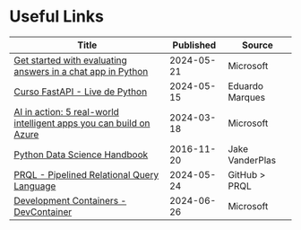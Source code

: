 # Useful Links

| Title                                                                                                                                                                                                           | Published  | Source          |
| --------------------------------------------------------------------------------------------------------------------------------------------------------------------------------------------------------------- | ---------- | --------------- |
| [Get started with evaluating answers in a chat app in Python](https://learn.microsoft.com/en-us/azure/developer/python/get-started-app-chat-evaluations?tabs=github-codespaces)                                 | 2024-05-21 | Microsoft       |
| [Curso FastAPI - Live de Python](https://fastapidozero.dunossauro.com/)                                                                                                                                         | 2024-05-15 | Eduardo Marques |
| [AI in action: 5 real-world intelligent apps you can build on Azure](https://techcommunity.microsoft.com/t5/ai-azure-ai-services-blog/ai-in-action-5-real-world-intelligent-apps-you-can-build-on/ba-p/4083413) | 2024-03-18 | Microsoft       |
| [Python Data Science Handbook](https://jakevdp.github.io/PythonDataScienceHandbook/)                                                                                                                            | 2016-11-20 | Jake VanderPlas |
| [PRQL - Pipelined Relational Query Language](https://github.com/PRQL/prql)                                                                                                                                      | 2024-05-24 | GitHub > PRQL   |
| [Development Containers - DevContainer](https://containers.dev/) | 2024-06-26| Microsoft|


